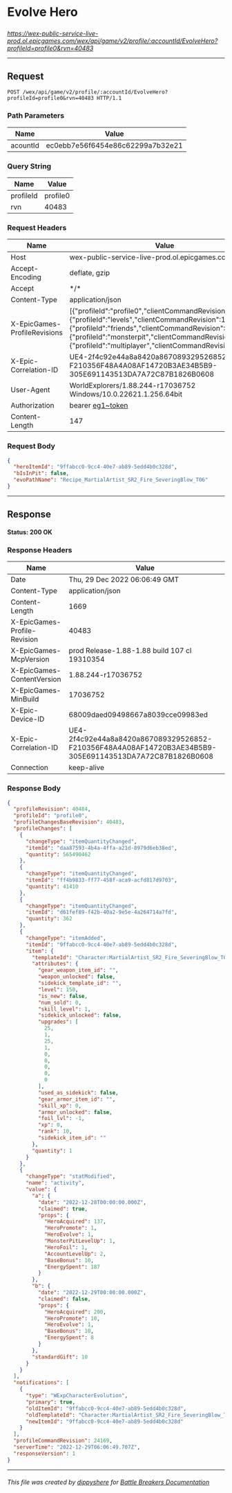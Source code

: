 # Evolve Hero

#####

*https://wex-public-service-live-prod.ol.epicgames.com/wex/api/game/v2/profile/:accountId/EvolveHero?profileId=profile0&rvn=40483*

___

## Request

```http
POST /wex/api/game/v2/profile/:accountId/EvolveHero?profileId=profile0&rvn=40483 HTTP/1.1
```

### Path Parameters

| Name     | Value                             |
|----------|-----------------------------------|
| acountId | ec0ebb7e56f6454e86c62299a7b32e21  |

### Query String

| Name      | Value    |
|-----------|----------|
| profileId | profile0 |
| rvn       | 40483    |

### Request Headers

| Name                         | Value                                                                                                                                                                                                                                                                              |
|------------------------------|------------------------------------------------------------------------------------------------------------------------------------------------------------------------------------------------------------------------------------------------------------------------------------|
| Host                         | wex-public-service-live-prod.ol.epicgames.com                                                                                                                                                                                                                                      |
| Accept-Encoding              | deflate, gzip                                                                                                                                                                                                                                                                      |
| Accept                       | \*/\*                                                                                                                                                                                                                                                                              |
| Content-Type                 | application/json                                                                                                                                                                                                                                                                   |
| X-EpicGames-ProfileRevisions | [{"profileId":"profile0","clientCommandRevision":24168},{"profileId":"levels","clientCommandRevision":14480},{"profileId":"friends","clientCommandRevision":8264},{"profileId":"monsterpit","clientCommandRevision":1081},{"profileId":"multiplayer","clientCommandRevision":900}] |
| X-Epic-Correlation-ID        | UE4-2f4c92e44a8a8420a867089329526852-F210356F48A4A08AF14720B3AE34B5B9-305E691143513DA7A72C87B1826B0608                                                                                                                                                                             |
| User-Agent                   | WorldExplorers/1.88.244-r17036752 Windows/10.0.22621.1.256.64bit                                                                                                                                                                                                                   |
| Authorization                | bearer [eg1~token](https://github.com/dippyshere/battle-breakers-documentation/blob/master/docs/common/tokens/eg1.md)                                                                                                                                                              |
| Content-Length               | 147                                                                                                                                                                                                                                                                                |

### Request Body

```json
{
  "heroItemId": "9ffabcc0-9cc4-40e7-ab89-5edd4b0c328d",
  "bIsInPit": false,
  "evoPathName": "Recipe_MartialArtist_SR2_Fire_SeveringBlow_T06"
}
```

___

## Response

#### Status: 200 OK

### Response Headers

| Name                         | Value                                                                                                  |
|------------------------------|--------------------------------------------------------------------------------------------------------|
| Date                         | Thu, 29 Dec 2022 06:06:49 GMT                                                                          |
| Content-Type                 | application/json                                                                                       |
| Content-Length               | 1669                                                                                                   |
| X-EpicGames-Profile-Revision | 40483                                                                                                  |
| X-EpicGames-McpVersion       | prod Release-1.88-1.88 build 107 cl 19310354                                                           |
| X-EpicGames-ContentVersion   | 1.88.244-r17036752                                                                                     |
| X-EpicGames-MinBuild         | 17036752                                                                                               |
| X-Epic-Device-ID             | 68009daed09498667a8039cce09983ed                                                                       |
| X-Epic-Correlation-ID        | UE4-2f4c92e44a8a8420a867089329526852-F210356F48A4A08AF14720B3AE34B5B9-305E691143513DA7A72C87B1826B0608 |
| Connection                   | keep-alive                                                                                             |

### Response Body

```json
{
  "profileRevision": 40484,
  "profileId": "profile0",
  "profileChangesBaseRevision": 40483,
  "profileChanges": [
    {
      "changeType": "itemQuantityChanged",
      "itemId": "daa87593-4b4a-4ffa-a21d-8979d6eb38ed",
      "quantity": 565490462
    },
    {
      "changeType": "itemQuantityChanged",
      "itemId": "ff4b9833-ff77-458f-aca9-acfd817d9703",
      "quantity": 41410
    },
    {
      "changeType": "itemQuantityChanged",
      "itemId": "d61fef89-f42b-40a2-9e5e-4a264714a7fd",
      "quantity": 362
    },
    {
      "changeType": "itemAdded",
      "itemId": "9ffabcc0-9cc4-40e7-ab89-5edd4b0c328d",
      "item": {
        "templateId": "Character:MartialArtist_SR2_Fire_SeveringBlow_T06",
        "attributes": {
          "gear_weapon_item_id": "",
          "weapon_unlocked": false,
          "sidekick_template_id": "",
          "level": 150,
          "is_new": false,
          "num_sold": 0,
          "skill_level": 1,
          "sidekick_unlocked": false,
          "upgrades": [
            25,
            1,
            25,
            1,
            0,
            0,
            0,
            0,
            0
          ],
          "used_as_sidekick": false,
          "gear_armor_item_id": "",
          "skill_xp": 0,
          "armor_unlocked": false,
          "foil_lvl": -1,
          "xp": 0,
          "rank": 10,
          "sidekick_item_id": ""
        },
        "quantity": 1
      }
    },
    {
      "changeType": "statModified",
      "name": "activity",
      "value": {
        "a": {
          "date": "2022-12-28T00:00:00.000Z",
          "claimed": true,
          "props": {
            "HeroAcquired": 137,
            "HeroPromote": 1,
            "HeroEvolve": 1,
            "MonsterPitLevelUp": 1,
            "HeroFoil": 1,
            "AccountLevelUp": 2,
            "BaseBonus": 10,
            "EnergySpent": 187
          }
        },
        "b": {
          "date": "2022-12-29T00:00:00.000Z",
          "claimed": false,
          "props": {
            "HeroAcquired": 200,
            "HeroPromote": 10,
            "HeroEvolve": 1,
            "BaseBonus": 10,
            "EnergySpent": 8
          }
        },
        "standardGift": 10
      }
    }
  ],
  "notifications": [
    {
      "type": "WExpCharacterEvolution",
      "primary": true,
      "oldItemId": "9ffabcc0-9cc4-40e7-ab89-5edd4b0c328d",
      "oldTemplateId": "Character:MartialArtist_SR2_Fire_SeveringBlow_T05",
      "newItemId": "9ffabcc0-9cc4-40e7-ab89-5edd4b0c328d"
    }
  ],
  "profileCommandRevision": 24169,
  "serverTime": "2022-12-29T06:06:49.707Z",
  "responseVersion": 1
}
```

___

###### This file was created by [dippyshere](https://github.com/dippyshere) for [Battle Breakers Documentation](https://github.com/dippyshere/battle-breakers-documentation)
